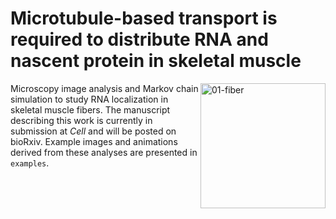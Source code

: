 # Microtubule-based transport is required to distribute RNA and nascent protein in skeletal muscle
<img align="right" src="img/01-fiber.png" alt="01-fiber" width="200">

Microscopy image analysis and Markov chain simulation to study RNA localization in skeletal muscle fibers. The manuscript describing this work is currently in submission at _Cell_ and will be posted on bioRxiv. Example images and animations derived from these analyses are presented in `examples`.
